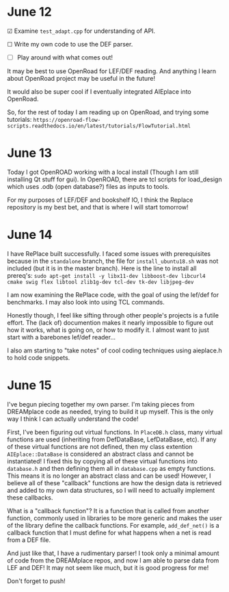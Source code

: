# June 12
&#x2611; Examine `test_adapt.cpp` for understanding of API.

&#x2610; Write my own code to use the DEF parser. 

- &#x2610; Play around with what comes out!


It may be best to use OpenRoad for LEF/DEF reading. And anything I learn about OpenRoad project may be useful in the future!

It would also be super cool if I eventually integrated AIEplace into OpenRoad.

So, for the rest of today I am reading up on OpenRoad, and trying some tutorials: `https://openroad-flow-scripts.readthedocs.io/en/latest/tutorials/FlowTutorial.html`



# June 13
Today I got OpenROAD working with a local install (Though I am still installing Qt stuff for gui). In OpenROAD, there are tcl scripts for load_design which uses .odb (open database?) files as inputs to tools.

For my purposes of LEF/DEF and bookshelf IO, I think the Replace repository is my best bet, and that is where I will start tomorrow!

# June 14

I have RePlace built successfully. I faced some issues with prerequisites because in the `standalone` branch, the file for `install_ubuntu18.sh` was not included (but it is in the master branch). Here is the line to install all prereq's:
`sudo apt-get install -y libx11-dev libboost-dev libcurl4 cmake swig flex libtool zlib1g-dev tcl-dev tk-dev libjpeg-dev`

I am now examining the RePlace code, with the goal of using the lef/def for benchmarks. I may also look into using TCL commands.

Honestly though, I feel like sifting through other people's projects is a futile effort. The (lack of) documention makes it nearly impossible to figure out how it works, what is going on, or how to modify it. I almost want to just start with a barebones lef/def reader...

I also am starting to "take notes" of cool coding techniques using aieplace.h to hold code snippets.

# June 15

I've begun piecing together my own parser. I'm taking pieces from DREAMplace code as needed, trying to build it up myself. This is the only way I think I can actually understand the code!

First, I've been figuring out virtual functions. In `PlaceDB.h` class, many virtual functions are used (inheriting from DefDataBase, LefDataBase, etc). If any of these virtual functions are not defined, then my class extention `AIEplace::DataBase` is considered an abstract class and cannot be instantiated!
I fixed this by copying all of these virtual functions into `database.h` and then defining them all in `database.cpp` as empty functions. This means it is no longer an abstract class and can be used! However, I believe all of these "callback" functions are how the design data is retrieved and added to my own data structures, so I will need to actually implement these callbacks.

What is a "callback function"?
It is a function that is called from another function, commonly used in libraries to be more generic and makes the user of the library define the callback functions. For example, `add_def_net()` is a callback function that I must define for what happens when a net is read from a DEF file.

And just like that, I have a rudimentary parser! I took only a minimal amount of code from the DREAMplace repos, and now I am able to parse data from LEF and DEF! It may not seem like much, but it is good progress for me! 



Don't forget to push!
